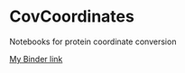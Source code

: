 # CovCoordinates
Notebooks for protein coordinate conversion

[My Binder link](https://mybinder.org/v2/gh/Delphine-L/CovCoordinates/e6db15909f3b57a016cf02d2b4ce9eda59aef2fc?filepath=Fetch_Coordinates.ipynb)
